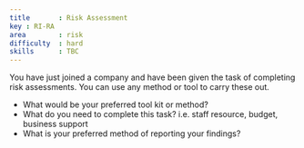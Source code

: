 ```yaml
---
title       : Risk Assessment
key : RI-RA
area        : risk
difficulty  : hard
skills      : TBC
---
```


You have just joined a company and have been given the task of completing risk assessments. You can use any method or tool to carry these out.

- What would be your preferred tool kit or method?
- What do you need to complete this task? i.e. staff resource, budget, business support
- What is your preferred method of reporting your findings?
